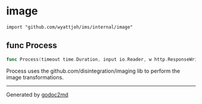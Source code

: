 
# image
    import "github.com/wyattjoh/ims/internal/image"






## func Process
``` go
func Process(timeout time.Duration, input io.Reader, w http.ResponseWriter, r *http.Request) error
```
Process uses the github.com/disintegration/imaging lib to perform the
image transformations.









- - -
Generated by [godoc2md](http://godoc.org/github.com/davecheney/godoc2md)